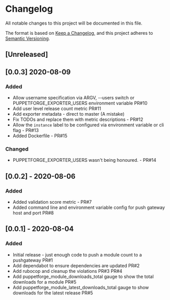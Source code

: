 # Changelog
All notable changes to this project will be documented in this file.

The format is based on [Keep a Changelog](https://keepachangelog.com/en/1.0.0/),
and this project adheres to [Semantic Versioning](https://semver.org/spec/v2.0.0.html).

## [Unreleased]

## [0.0.3] 2020-08-09
### Added
- Allow username specification via ARGV, --users switch or PUPPETFORGE_EXPORTER_USERS environment variable PR#10
- Add user level release count metric PR#11
- Add exporter metadata - direct to master (A mistake)
- Fix TODOs and replace them with metric descriptions - PR#12
- Allow the `instance` label to be configured via environment variable or cli flag - PR#13
- Added Dockerfile - PR#15

### Changed
- PUPPETFORGE_EXPORTER_USERS wasn't being honoured. - PR#14

## [0.0.2] - 2020-08-06
### Added
- Added validation score metric - PR#7
- Added command line and environment variable config for push gateway host and port PR#8

## [0.0.1] - 2020-08-04
### Added
- Initial release - just enough code to push a module count to a pushgateway PR#1
- Add dependabot to ensure dependencies are updated PR#2
- Add rubocop and cleanup the violations PR#3 PR#4
- Add puppetforge_module_downloads_total gauge to show the total downloads for a module PR#5
- Add puppetforge_module_latest_downloads_total gauge to show downloads for the latest release PR#5
